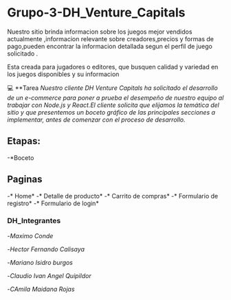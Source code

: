 # **Grupo-3-DH_Venture_Capitals**

Nuestro sitio brinda informacion sobre los juegos mejor vendidos actualmente ,informacion relevante sobre creadores,precios y formas de pago,pueden encontrar la informacion detallada segun el perfil de juego solicitado .

  Esta creada para jugadores o editores, que busquen calidad y variedad en los juegos disponibles y su informacion

💻 
**Tarea
_Nuestro cliente DH Venture Capitals ha solicitado el desarrollo de un e-commerce para poner a prueba el desempeño de nuestro equipo al trabajar con Node.js y React.El cliente solicita que elijamos la temática del sitio
y que presentemos un boceto gráfico de las principales secciones a implementar, antes de comenzar con el proceso de desarrollo._


## **Etapas:**

-*Boceto

## **Paginas**

-* Home*
-* Detalle de producto*
-* Carrito de compras*
-* Formulario de registro*
-* Formulario de login*


### **DH_Integrantes** 

-*Maximo Conde* 

-*Hector Fernando Calisaya* 

-*Mariano Isidro burgos* 

-*Claudio Ivan Angel Quipildor*

-*CAmila Maidana Rojas*

